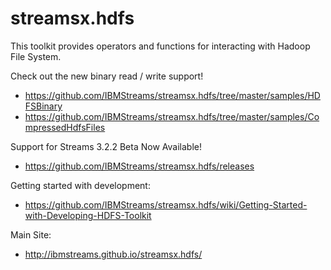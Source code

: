 streamsx.hdfs
=============
This toolkit provides operators and functions for interacting with Hadoop File System.

Check out the new binary read / write support!
* https://github.com/IBMStreams/streamsx.hdfs/tree/master/samples/HDFSBinary
* https://github.com/IBMStreams/streamsx.hdfs/tree/master/samples/CompressedHdfsFiles


Support for Streams 3.2.2 Beta Now Available!
* https://github.com/IBMStreams/streamsx.hdfs/releases


Getting started with development:
* https://github.com/IBMStreams/streamsx.hdfs/wiki/Getting-Started-with-Developing-HDFS-Toolkit

Main Site:
* http://ibmstreams.github.io/streamsx.hdfs/
